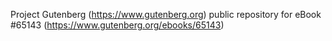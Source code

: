 Project Gutenberg (https://www.gutenberg.org) public repository for
eBook #65143 (https://www.gutenberg.org/ebooks/65143)
